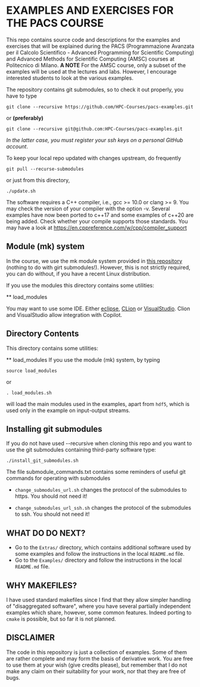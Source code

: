 # EXAMPLES AND EXERCISES FOR THE PACS COURSE
This repo contains source code and descriptions for the examples and exercises
that will be explained during the PACS (Programmazione Avanzata per il Calcolo
Scientifico - Advanced Programming for Scientific Computing) and Advanced Methods for Scientific Computing (AMSC) courses at Politecnico di Milano.
**A NOTE** For the AMSC course, only a subset of the examples will be used at the lectures and labs. 
However, I encourage interested students to look at the various examples.

The repository contains git submodules, so to check it out properly, you have to type

```
git clone --recursive https://github.com/HPC-Courses/pacs-examples.git
```

or **(preferably)**

```
git clone --recursive git@github.com:HPC-Courses/pacs-examples.git
```
*In the latter case, you must register your ssh keys on a personal GitHub account*.


To keep your local repo updated with changes upstream, do frequently

```
git pull --recurse-submodules
```

or just from this directory,

```
./update.sh
```

The software requires a C++ compiler, i.e., gcc >= 10.0 or clang >= 9.
You may check the version of your compiler with the option -v. Several examples have now been ported to c++17
and some examples of c++20 are being added. Check whether your compile supports those standards. You may have a look
at https://en.cppreference.com/w/cpp/compiler_support


## Module (mk) system ##
In the course, we use the mk module system provided in [this repository](https://github.com/pcafrica/mk_) (nothing to do with girt submodules!). However, this is not strictly required, you can do without, if you have
a recent Linux distribution.

If you use the modules this directory contains some utilities:

**  load_modules

You may want to use some IDE. Either [eclipse](https://www.eclipse.org/ide/), [CLion](https://www.jetbrains.com/clion/) or [VisualStudio](https://www.jetbrains.com/clion/). Clion and VisualStudio allow integration with Copilot.

## Directory Contents ##
This directory contains some utilities:

**  load_modules
If you use the module (mk) system, by typing

```
source load_modules
```
or
```
. load_modules.sh
```

will load the main modules used in the examples, apart from  `hdf5`, which is used only in the example on input-output streams.




## Installing git submodules ## 

If you do not have used --recursive when cloning this repo and you want to use
the git submodules containing third-party software type:
```
./install_git_submodules.sh
```

The file submodule_commands.txt contains some reminders of useful git commands for operating with submodules

- `change_submodules_url.sh` changes the protocol of the submodules to https. You should not need it!

- `change_submodules_url_ssh.sh` changes the protocol of the submodules to ssh. You should not need it!



## WHAT DO DO NEXT? ##

- Go to the `Extras/` directory, which contains additional software used by some examples and follow the instructions in the local `README.md` file.
- Go to the `Examples/` directory and follow the instructions in the local `README.md` file. 


## WHY MAKEFILES? ##
I have used standard makefiles since I find that they allow simpler handling of "disaggregated software", where you have several partially independent examples which share, however, some common features. Indeed porting to `cmake` is possible, but so far it is not planned. 

## DISCLAIMER ##
The code in this repository is just a collection of examples. Some of them are rather complete and may form the basis of derivative work. You are free to use them at your wish (give credits please), but remember that I do not make any claim on their suitability for your work, nor that they are free of bugs. 




